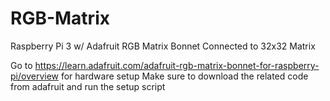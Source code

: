 # RGB-Matrix
Raspberry Pi 3 w/ Adafruit RGB Matrix Bonnet Connected to 32x32 Matrix

Go to https://learn.adafruit.com/adafruit-rgb-matrix-bonnet-for-raspberry-pi/overview for hardware setup
Make sure to download the related code from adafruit and run the setup script
